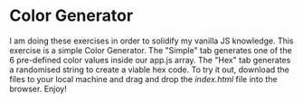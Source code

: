 # Color Generator

I am doing these exercises in order to solidify my vanilla JS knowledge.
This exercise is a simple Color Generator.
The "Simple" tab generates one of the 6 pre-defined color values inside our app.js array.
The "Hex" tab generates a randomised string to create a viable hex code.
To try it out, download the files to your local machine and drag and drop the _index.html_ file into the browser.
Enjoy!
